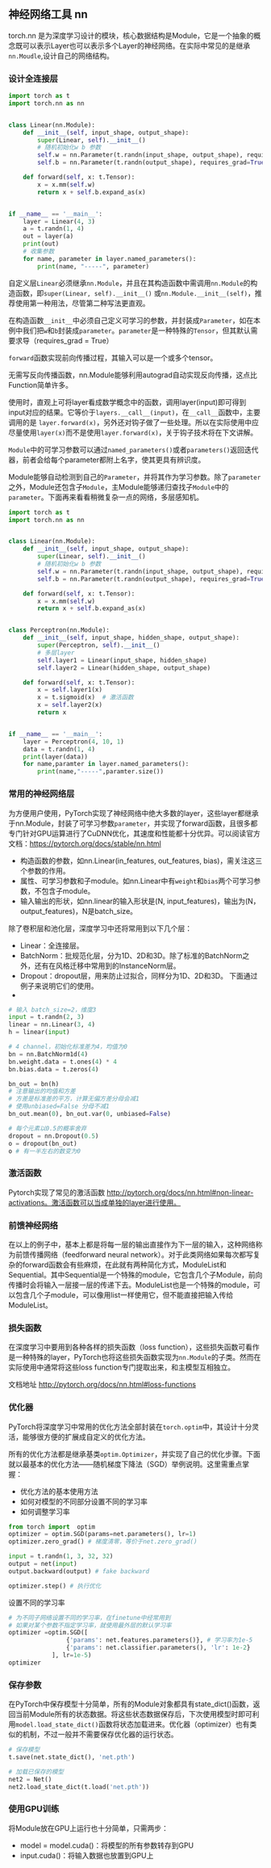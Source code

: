 ## 神经网络工具 nn

torch.nn 是为深度学习设计的模块，核心数据结构是Module，它是一个抽象的概念既可以表示Layer也可以表示多个Layer的神经网络。在实际中常见的是继承`nn.Moudle`,设计自己的网络结构。

### 设计全连接层

```python
import torch as t
import torch.nn as nn


class Linear(nn.Module):
    def __init__(self, input_shape, output_shape):
        super(Linear, self).__init__()
        # 随机初始化w b 参数
        self.w = nn.Parameter(t.randn(input_shape, output_shape), requires_grad=True)
        self.b = nn.Parameter(t.randn(output_shape), requires_grad=True)

    def forward(self, x: t.Tensor):
        x = x.mm(self.w)
        return x + self.b.expand_as(x)


if __name__ == '__main__':
    layer = Linear(4, 3)
    a = t.randn(1, 4)
    out = layer(a)
    print(out)
    # 收集参数
    for name, parameter in layer.named_parameters():
        print(name, "-----", parameter)
```

自定义层`Linear`必须继承`nn.Module`，并且在其构造函数中需调用`nn.Module`的构造函数，即`super(Linear, self).__init__()` 或`nn.Module.__init__(self)`，推荐使用第一种用法，尽管第二种写法更直观。

在构造函数`__init__`中必须自己定义可学习的参数，并封装成`Parameter`，如在本例中我们把`w`和`b`封装成`parameter`。`parameter`是一种特殊的`Tensor`，但其默认需要求导（requires_grad = True）

`forward`函数实现前向传播过程，其输入可以是一个或多个tensor。

无需写反向传播函数，nn.Module能够利用autograd自动实现反向传播，这点比Function简单许多。

使用时，直观上可将layer看成数学概念中的函数，调用layer(input)即可得到input对应的结果。它等价于`layers.__call__(input)`，在`__call__`函数中，主要调用的是 `layer.forward(x)`，另外还对钩子做了一些处理。所以在实际使用中应尽量使用`layer(x)`而不是使用`layer.forward(x)`，关于钩子技术将在下文讲解。

`Module`中的可学习参数可以通过`named_parameters()`或者`parameters()`返回迭代器，前者会给每个parameter都附上名字，使其更具有辨识度。

Module能够自动检测到自己的`Parameter`，并将其作为学习参数。除了`parameter`之外，Module还包含子`Module`，主Module能够递归查找子`Module`中的`parameter`。下面再来看看稍微复杂一点的网络，多层感知机。

```python
import torch as t
import torch.nn as nn


class Linear(nn.Module):
    def __init__(self, input_shape, output_shape):
        super(Linear, self).__init__()
        # 随机初始化w b 参数
        self.w = nn.Parameter(t.randn(input_shape, output_shape), requires_grad=True)
        self.b = nn.Parameter(t.randn(output_shape), requires_grad=True)

    def forward(self, x: t.Tensor):
        x = x.mm(self.w)
        return x + self.b.expand_as(x)


class Perceptron(nn.Module):
    def __init__(self, input_shape, hidden_shape, output_shape):
        super(Perceptron, self).__init__()
        # 多层layer
        self.layer1 = Linear(input_shape, hidden_shape)
        self.layer2 = Linear(hidden_shape, output_shape)

    def forward(self, x: t.Tensor):
        x = self.layer1(x)
        x = t.sigmoid(x)  # 激活函数
        x = self.layer2(x)
        return x


if __name__ == '__main__':
    layer = Perceptron(4, 10, 1)
    data = t.randn(1, 4)
    print(layer(data))
    for name,paramter in layer.named_parameters():
        print(name,"-----",paramter.size())

```

### 常用的神经网络层

为方便用户使用，PyTorch实现了神经网络中绝大多数的layer，这些layer都继承于nn.Module，封装了可学习参数`parameter`，并实现了forward函数，且很多都专门针对GPU运算进行了CuDNN优化，其速度和性能都十分优异。可以阅读官方文档：https://pytorch.org/docs/stable/nn.html

- 构造函数的参数，如nn.Linear(in_features, out_features, bias)，需关注这三个参数的作用。
- 属性、可学习参数和子module。如nn.Linear中有`weight`和`bias`两个可学习参数，不包含子module。
- 输入输出的形状，如nn.linear的输入形状是(N, input_features)，输出为(N，output_features)，N是batch_size。

除了卷积层和池化层，深度学习中还将常用到以下几个层：

- Linear：全连接层。
- BatchNorm：批规范化层，分为1D、2D和3D。除了标准的BatchNorm之外，还有在风格迁移中常用到的InstanceNorm层。
- Dropout：dropout层，用来防止过拟合，同样分为1D、2D和3D。 下面通过例子来说明它们的使用。
- 

```python
# 输入 batch_size=2，维度3
input = t.randn(2, 3)
linear = nn.Linear(3, 4)
h = linear(input)

# 4 channel，初始化标准差为4，均值为0
bn = nn.BatchNorm1d(4)
bn.weight.data = t.ones(4) * 4
bn.bias.data = t.zeros(4)

bn_out = bn(h)
# 注意输出的均值和方差
# 方差是标准差的平方，计算无偏方差分母会减1
# 使用unbiased=False 分母不减1
bn_out.mean(0), bn_out.var(0, unbiased=False)

# 每个元素以0.5的概率舍弃
dropout = nn.Dropout(0.5)
o = dropout(bn_out)
o # 有一半左右的数变为0
```

### 激活函数

Pytorch实现了常见的激活函数  http://pytorch.org/docs/nn.html#non-linear-activations。激活函数可以当成单独的layer进行使用。



### 前馈神经网络

在以上的例子中，基本上都是将每一层的输出直接作为下一层的输入，这种网络称为前馈传播网络（feedforward neural network）。对于此类网络如果每次都写复杂的forward函数会有些麻烦，在此就有两种简化方式，ModuleList和Sequential。其中Sequential是一个特殊的module，它包含几个子Module，前向传播时会将输入一层接一层的传递下去。ModuleList也是一个特殊的module，可以包含几个子module，可以像用list一样使用它，但不能直接把输入传给ModuleList。

###  损失函数

在深度学习中要用到各种各样的损失函数（loss function），这些损失函数可看作是一种特殊的layer，PyTorch也将这些损失函数实现为`nn.Module`的子类。然而在实际使用中通常将这些loss function专门提取出来，和主模型互相独立。

文档地址 http://pytorch.org/docs/nn.html#loss-functions

### 优化器

PyTorch将深度学习中常用的优化方法全部封装在`torch.optim`中，其设计十分灵活，能够很方便的扩展成自定义的优化方法。

所有的优化方法都是继承基类`optim.Optimizer`，并实现了自己的优化步骤。下面就以最基本的优化方法——随机梯度下降法（SGD）举例说明。这里需重点掌握：

- 优化方法的基本使用方法
- 如何对模型的不同部分设置不同的学习率
- 如何调整学习率

```python
from torch import  optim
optimizer = optim.SGD(params=net.parameters(), lr=1)
optimizer.zero_grad() # 梯度清零，等价于net.zero_grad()

input = t.randn(1, 3, 32, 32)
output = net(input)
output.backward(output) # fake backward

optimizer.step() # 执行优化
```

设置不同的学习率

```python
# 为不同子网络设置不同的学习率，在finetune中经常用到
# 如果对某个参数不指定学习率，就使用最外层的默认学习率
optimizer =optim.SGD([
                {'params': net.features.parameters()}, # 学习率为1e-5
                {'params': net.classifier.parameters(), 'lr': 1e-2}
            ], lr=1e-5)
optimizer
```

### 保存参数

在PyTorch中保存模型十分简单，所有的Module对象都具有state_dict()函数，返回当前Module所有的状态数据。将这些状态数据保存后，下次使用模型时即可利用`model.load_state_dict()`函数将状态加载进来。优化器（optimizer）也有类似的机制，不过一般并不需要保存优化器的运行状态。

```python
# 保存模型
t.save(net.state_dict(), 'net.pth')

# 加载已保存的模型
net2 = Net()
net2.load_state_dict(t.load('net.pth'))
```

### 使用GPU训练

将Module放在GPU上运行也十分简单，只需两步：

- model = model.cuda()：将模型的所有参数转存到GPU
- input.cuda()：将输入数据也放置到GPU上

